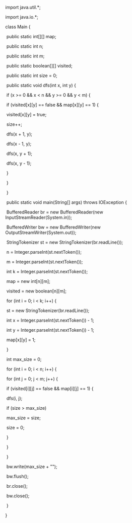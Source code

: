 import java.util.*;

import java.io.*;

class Main {

​    public static int[][] map;

​    public static int n;

​    public static int m;

​    public static boolean[][] visited;

​    public static int size = 0;

​    public static void dfs(int x, int y) {

​        if (x >= 0 && x < n && y >= 0 && y < m) {

​            if (visited[x][y] == false && map[x][y] == 1) {

​                visited[x][y] = true;

​                size++;

​                dfs(x + 1, y);

​                dfs(x - 1, y);

​                dfs(x, y + 1);

​                dfs(x, y - 1);

​            }

​        }

​    }

​    public static void main(String[] args) throws IOException {

​        BufferedReader br = new BufferedReader(new InputStreamReader(System.in));

​        BufferedWriter bw = new BufferedWriter(new OutputStreamWriter(System.out));

​        StringTokenizer st = new StringTokenizer(br.readLine());

​        n = Integer.parseInt(st.nextToken());

​        m = Integer.parseInt(st.nextToken());

​        int k = Integer.parseInt(st.nextToken());

​        map = new int[n][m];

​        visited = new boolean[n][m];

​        for (int i = 0; i < k; i++) {

​            st = new StringTokenizer(br.readLine());

​            int x = Integer.parseInt(st.nextToken()) - 1;

​            int y = Integer.parseInt(st.nextToken()) - 1;

​            map[x][y] = 1;

​        }

​        int max_size = 0;

​        for (int i = 0; i < n; i++) {

​            for (int j = 0; j < m; j++) {

​                if (visited[i][j] == false && map[i][j] == 1) {

​                    dfs(i, j);

​                    if (size > max_size)

​                        max_size = size;

​                    size = 0;

​                }

​            }

​        }

​        bw.write(max_size + "");

​        bw.flush();

​        br.close();

​        bw.close();

​    }

}